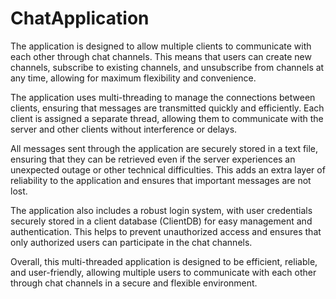 # ChatApplication
The application is designed to allow multiple clients to communicate with each other through chat channels. This means that users can create new channels, subscribe to existing channels, and unsubscribe from channels at any time, allowing for maximum flexibility and convenience.

The application uses multi-threading to manage the connections between clients, ensuring that messages are transmitted quickly and efficiently. Each client is assigned a separate thread, allowing them to communicate with the server and other clients without interference or delays.

All messages sent through the application are securely stored in a text file, ensuring that they can be retrieved even if the server experiences an unexpected outage or other technical difficulties. This adds an extra layer of reliability to the application and ensures that important messages are not lost.

The application also includes a robust login system, with user credentials securely stored in a client database (ClientDB) for easy management and authentication. This helps to prevent unauthorized access and ensures that only authorized users can participate in the chat channels.

Overall, this multi-threaded application is designed to be efficient, reliable, and user-friendly, allowing multiple users to communicate with each other through chat channels in a secure and flexible environment.
